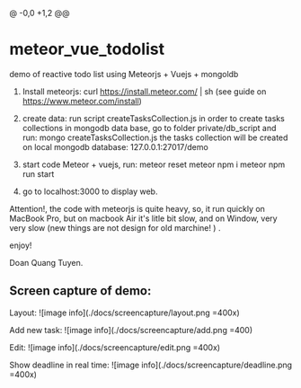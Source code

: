 @ -0,0 +1,2 @@
# meteor_vue_todolist
demo of reactive todo list using Meteorjs + Vuejs + mongoldb

1. Install meteorjs:
    curl https://install.meteor.com/ | sh
    (see guide on https://www.meteor.com/install)

2. create data:
    run script createTasksCollection.js in order to create tasks collections in mongodb data base, go to folder private/db_script and run:
        mongo  createTasksCollection.js
    the tasks collection will be created on local mongodb database: 127.0.0.1:27017/demo

3. start code Meteor + vuejs, run:
    meteor reset
    meteor npm i
    meteor npm run start

4. go to localhost:3000 to display web.

Attention!, the code with meteorjs is quite heavy, so, it run quickly on MacBook Pro, but on macbook Air it's litle bit slow, 
and on Window, very very slow (new things are not design for old marchine! ) .

enjoy!

Doan Quang Tuyen.


Screen capture of demo:
-----------------------------

Layout: 
![image info](./docs/screencapture/layout.png =400x)

Add new task:
![image info](./docs/screencapture/add.png =400)

Edit: 
![image info](./docs/screencapture/edit.png =400x)

Show deadline in real time: 
![image info](./docs/screencapture/deadline.png =400x)
